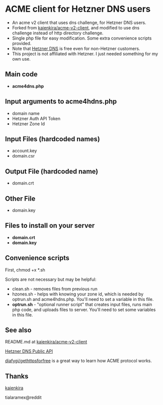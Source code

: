 # ACME client for Hetzner DNS users
* An acme v2 client that uses dns challenge, for Hetzner DNS users.
* Forked from [kaienkira/acme-v2-client](https://github.com/kaienkira/acme-v2-client), and modified to use dns challenge instead of http directory challenge.
* Single php file for easy modification.  Some extra convenience scripts provided.
* Note that [Hetzner DNS](https://www.hetzner.com/dns-console) is free even for non-Hetzner customers.
* This project is not affiliated with Hetzner.  I just needed something for my own use.

## Main code
* **acme4dns.php**

## Input arguments to acme4hdns.php
* domain name
* Hetzner Auth API Token
* Hetzner Zone Id

## Input Files (hardcoded names)
* account.key
* domain.csr

## Output File (hardcoded name)
* domain.crt

## Other File
* domain.key

## Files to install on your server
* **domain.crt**
* **domain.key**

## Convenience scripts
First, chmod +x \*.sh

Scripts are not necessary but may be helpful:
* clean.sh - removes files from previous run
* hzones.sh - helps with knowing your zone id, which is needed by optrun.sh and acme4hdns.php.
You'll need to set a variable in this file.
* **optrun.sh** - "optional runner script" that creates input files, runs main php code, and uploads files to server.
You'll need to set some variables in this file.

## See also
README.md at [kaienkira/acme-v2-client](https://github.com/kaienkira/acme-v2-client)

[Hetzner DNS Public API](https://dns.hetzner.com/api-docs/)

[diafygi/gethttpsforfree](https://github.com/diafygi/gethttpsforfree) is a great way to learn how ACME protocol works.
## Thanks
[kaienkira](https://github.com/kaienkira)

tialaramex@reddit
